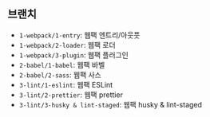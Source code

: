 ## 브랜치

- `1-webpack/1-entry`: 웹팩 엔트리/아웃풋
- `1-webpack/2-loader`: 웹팩 로더
- `1-webpack/3-plugin`: 웹팩 플러그인
- `2-babel/1-babel`: 웹팩 바벨
- `2-babel/2-sass`: 웹팩 사스
- `3-lint/1-eslint`: 웹팩 ESLint
- `3-lint/2-prettier`: 웹팩 prettier
- `3-lint/3-husky & lint-staged`: 웹팩 husky & lint-staged



